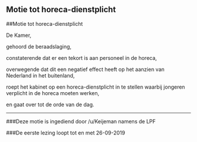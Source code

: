 ## Motie tot horeca-dienstplicht 
 
##Motie tot horeca-dienstplicht

De Kamer,

gehoord de beraadslaging,

constaterende dat er een tekort is aan personeel in de horeca,

overwegende dat dit een negatief effect heeft op het aanzien van Nederland in het buitenland,

roept het kabinet op een horeca-dienstplicht in te stellen waarbij jongeren verplicht in de horeca moeten werken,

en gaat over tot de orde van de dag.

---

###Deze motie is ingediend door /u/Keijeman namens de LPF

###De eerste lezing loopt tot en met 26-09-2019